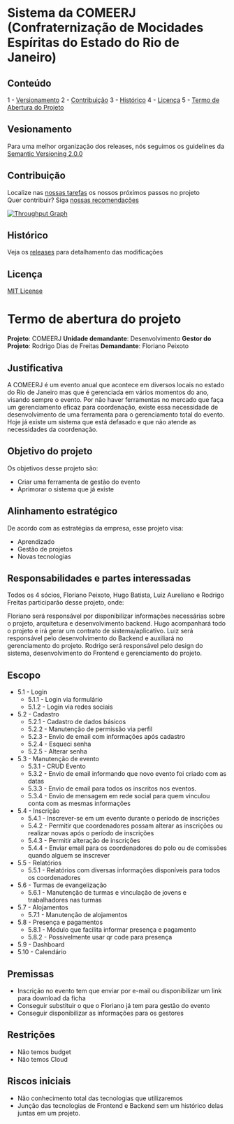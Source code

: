 # Sistema da COMEERJ (Confraternização de Mocidades Espíritas do Estado do Rio de Janeiro)

## Conteúdo
1 - [Versionamento](#versionamento)
2 - [Contribuição](#contribuicao)
3 - [Histórico](#historico)
4 - [Licença](#licenca)
5 - [Termo de Abertura do Projeto](#termo-de-abertura-do-projeto)


## Vesionamento

Para uma melhor organização dos releases, nós seguimos os guidelines da [Semantic Versioning 2.0.0](http://semver.org/)

## Contribuição

Localize nas [nossas tarefas](https://github.com/services4youbr/comeerj/issues) os nossos próximos passos no projeto
<br>
Quer contribuir? Siga [nossas recomendações](https://github.com/services4youbr/comeerj/blob/master/CONTRIBUTING.md)

[![Throughput Graph](https://graphs.waffle.io/services4youbr/comeerj/throughput.svg)](https://waffle.io/services4youbr/comeerj/metrics/throughput)

## Histórico

Veja os [releases](https://github.com/services4youbr/comeerj/releases) para detalhamento das modificações

## Licença

[MIT License](https://github.com/services4youbr/comeerj/blob/master/LICENSE)

# Termo de abertura do projeto

**Projeto**: COMEERJ
**Unidade demandante**: Desenvolvimento
**Gestor do Projeto**: Rodrigo Dias de Freitas
**Demandante**: Floriano Peixoto

## Justificativa
A COMEERJ é um evento anual que acontece em diversos locais no estado do Rio de Janeiro mas que é gerenciada em vários momentos do ano, visando sempre o evento. Por não haver ferramentas no mercado que faça um gerenciamento eficaz para coordenação, existe essa necessidade de desenvolvimento de uma ferramenta para o gerenciamento total do evento. Hoje já existe um sistema que está defasado e que não atende as necessidades da coordenação.

## Objetivo do projeto
Os objetivos desse projeto são:

  - Criar uma ferramenta de gestão do evento
  - Aprimorar o sistema que já existe

## Alinhamento estratégico
De acordo com as estratégias da empresa, esse projeto visa:

  - Aprendizado
  - Gestão de projetos
  - Novas tecnologias

## Responsabilidades e partes interessadas
Todos os 4 sócios, Floriano Peixoto, Hugo Batista, Luiz Aureliano e Rodrigo Freitas participarão desse projeto, onde:

Floriano será responsável por disponibilizar informações necessárias sobre o projeto, arquitetura e desenvolvimento backend.
Hugo acompanhará todo o projeto e irá gerar um contrato de sistema/aplicativo.
Luiz será responsável pelo desenvolvimento do Backend e auxiliará no gerenciamento do projeto.
Rodrigo será responsável pelo design do sistema, desenvolvimento do Frontend e gerenciamento do projeto.

## Escopo
- 5.1 - Login
    - 5.1.1 - Login via formulário
    - 5.1.2 - Login via redes sociais
- 5.2 - Cadastro
    - 5.2.1 - Cadastro de dados básicos
    - 5.2.2 - Manutenção de permissão via perfil
    - 5.2.3 - Envio de email com informações após cadastro
    - 5.2.4 - Esqueci senha
    - 5.2.5 - Alterar senha
- 5.3 - Manutenção de evento
    - 5.3.1 - CRUD Evento
    - 5.3.2 - Envio de email informando que novo evento foi criado com as datas
    - 5.3.3 - Envio de email para todos os inscritos nos eventos.
    - 5.3.4 - Envio de mensagem em rede social para quem vinculou conta com as mesmas informações
- 5.4 - Inscrição
    - 5.4.1 - Inscrever-se em um evento durante o período de inscrições
    - 5.4.2 - Permitir que coordenadores possam alterar as inscrições ou realizar novas após o período de inscrições
    - 5.4.3 - Permitir alteração de inscrições
    - 5.4.4 - Enviar email para os coordenadores do polo ou de comissões  quando alguem se inscrever
- 5.5 - Relatórios
    - 5.5.1 - Relatórios com diversas informações disponíveis para todos os coordenadores
- 5.6 - Turmas de evangelização
    - 5.6.1 - Manutenção de turmas e vinculação de jovens e trabalhadores nas turmas
- 5.7 - Alojamentos
    - 5.7.1 - Manutenção de alojamentos
- 5.8 - Presença e pagamentos
    - 5.8.1 - Módulo que facilita informar presença e pagamento
    - 5.8.2 - Possivelmente usar qr code para presença
- 5.9 - Dashboard
- 5.10 - Calendário

## Premissas
- Inscrição no evento tem que enviar por e-mail ou disponibilizar um link para download da ficha
- Conseguir substituir o que o Floriano já tem para gestão do evento
- Conseguir disponibilizar as informações para os gestores

## Restrições
- Não temos budget
- Não temos Cloud

## Riscos iniciais
- Não conhecimento total das tecnologias que utilizaremos
- Junção das tecnologias de Frontend e Backend sem um histórico delas juntas em um projeto.
